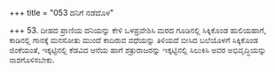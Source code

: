 +++
title = "053 ದನಿಗೆ ನಡೆದೊಳ"

+++
53. ದೀಹದ ಪ್ರಾಣಿಯ ದನಿಯನ್ನು ಕೇಳಿ ಒಳಪ್ರವೇಶಿಸಿ ಮರದ ಗೂಡಿನಲ್ಲಿ ಸಿಕ್ಕಿಕೊಂಡ ಹುಲಿಯಹಾಗೆ, ಕಾಡಿನಲ್ಲಿ ಗಾನಕ್ಕೆ ಮನಸೋತು ಮುಂದೆ ಕಾದಿರುವ ವಧೆಯನ್ನು ತಿಳಿಯದೆ ಬೀಸಿದ ಬಲೆಯೊಳಗೆ ಸಿಕ್ಕಿಕೊಂಡ ಜಿಂಕೆಯಂತೆ, ಇಕ್ಕಟ್ಟಿನಲ್ಲಿ ಕೆಡವಿದ ಆನೆಯ ಹಾಗೆ ಶತ್ರುರಾಜರನ್ನು ಇಕ್ಕಟ್ಟಿನಲ್ಲಿ ಸಿಲುಕಿಸಿ ಅವರ ಅಭಿವೃದ್ಧಿಯನ್ನು ನಾಶಗೊಳಿಸಬೇಕು.